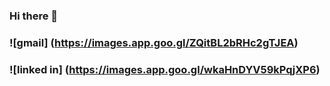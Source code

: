 ### Hi there 👋
### ![gmail] (https://images.app.goo.gl/ZQitBL2bRHc2gTJEA)
### ![linked in] (https://images.app.goo.gl/wkaHnDYV59kPqjXP6)

<!--
**navyahegde99/navyahegde99** is a ✨ _special_ ✨ repository because its `README.md` (this file) appears on your GitHub profile.



### 🔭 I’m currently working on Machine Learning Projects.
### 🌱 I’m currently learning B.tech in CSE at ***PES University***
## 👯 I’m looking to collaborate on data science and Machine I
# Learning models.
### 🤔 I’m looking for help with internships.
### 💬 Ask me about Chatbots,DataScience and ML
### 📫 How to reach me: [Linked in] (https://www.linkedin.com/in/navya-h-a1a721183/) or [mail me on] (navyatalgod@gmail.com)
### 😄 Pronouns: She/her
### ⚡ Fun fact: I hate eating Pizza.
-
